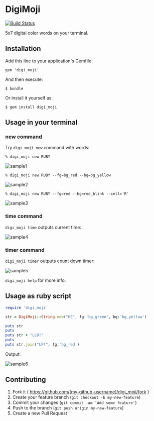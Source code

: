 # DigiMoji

[![Build Status](https://travis-ci.org/melborne/digi_moji.svg)](https://travis-ci.org/melborne/digi_moji)

5x7 digital color words on your terminal.

## Installation

Add this line to your application's Gemfile:

    gem 'digi_moji'

And then execute:

    $ bundle

Or install it yourself as:

    $ gem install digi_moji

## Usage in your terminal

### new command

Try `digi_moji new` command with words:

    % digi_moji new RUBY

![sample1](https://github.com/melborne/digi_moji/raw/screenshot/sample1.png)

    % digi_moji new RUBY --fg=bg_red --bg=bg_yellow

![sample2](https://github.com/melborne/digi_moji/raw/screenshot/sample2.png)

    % digi_moji new RUBY --fg=red --bg=red_blink --cell='R'

![sample3](https://github.com/melborne/digi_moji/raw/screenshot/sample3.gif)

### time command

`digi_moji time` outputs current time:

![sample4](https://github.com/melborne/digi_moji/raw/screenshot/sample4.gif)

### timer command

`digi_moji timer` outputs count down timer:

![sample5](https://github.com/melborne/digi_moji/raw/screenshot/sample5.gif)

`digi_moji help` for more info.

## Usage as ruby script

```ruby
require 'digi_moji'

str = DigiMoji::String.new("HE", fg:'bg_green', bg:'bg_yellow')

puts str
puts
puts str + "LLO!"
puts
puts str.join("LP!", fg:'bg_red')
```

Output:

![sample6](https://github.com/melborne/digi_moji/raw/screenshot/sample6.png)

## Contributing

1. Fork it ( https://github.com/[my-github-username]/digi_moji/fork )
2. Create your feature branch (`git checkout -b my-new-feature`)
3. Commit your changes (`git commit -am 'Add some feature'`)
4. Push to the branch (`git push origin my-new-feature`)
5. Create a new Pull Request
